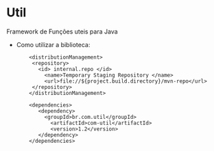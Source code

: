 # Util
Framework de Funções uteis para Java

+ Como utilizar a biblioteca:

          <distributionManagement>
           <repository>
             <id> internal.repo </id>
               <name>Temporary Staging Repository </name>
               <url>file://${project.build.directory}/mvn-repo</url>
           </repository>
          </distributionManagement>

          <dependencies>
             <dependency>
               <groupId>br.com.util</groupId>
                 <artifactId>com-util</artifactId>
                 <version>1.2</version>
             </dependency>
          </dependencies>
